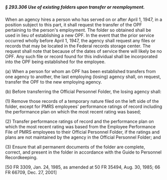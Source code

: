 ##### § 293.306 Use of existing folders upon transfer or reemployment. #####

When an agency hires a person who has served on or after April 1, 1947, in a position subject to this part, it shall request the transfer of the OPF pertaining to the person's employment. The folder so obtained shall be used in lieu of establishing a new OPF. In the event that the prior service occurred wholly before April 1, 1947, the agency shall request any files or records that may be located in the Federal records storage center. The request shall note that because of the dates of service there will likely be no OPF. Any such file or record found for this individual shall be incorporated into the OPF being established for the employee.

(a) When a person for whom an OPF has been established transfers from one agency to another, the last employing (losing) agency shall, on request, transfer the OPF to the new employing agency.

(b) Before transferring the Official Personnel Folder, the losing agency shall:

(1) Remove those records of a temporary nature filed on the left side of the folder, except for PMRS employees' performance ratings of record including the performance plan on which the most recent rating was based;

(2) Transfer performance ratings of record and the performance plan on which the most recent rating was based from the Employee Performance File of PMRS employees to their Official Personnel Folder, if the ratings and plans are not maintained by the agency in the Official Personnel Folder; and

(3) Ensure that all permanent documents of the folder are complete, correct, and present in the folder in accordance with the Guide to Personnel Recordkeeping.

[50 FR 3309, Jan. 24, 1985, as amended at 50 FR 35494, Aug. 30, 1985; 66 FR 66709, Dec. 27, 2001]